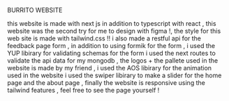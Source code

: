 BURRITO WEBSITE

this website is made with next js in addition to typescript with react , this website was the second try for me to design with figma !, the style for this web site is made with tailwind.css !!
i also made a restful api for the feedback page form , in addition to using formik for the form , i used the YUP libirary for validating schemas for the form
i used the next routes to validate the api data for my mongodb , the logos + the pallete used in the website is made by my friend , i used the AOS libirary for the animation used in the website
i used the swiper libirary to make a slider for the home page and the about page , finally the website is responsive using the tailwind features , feel free to see the page yourself !
